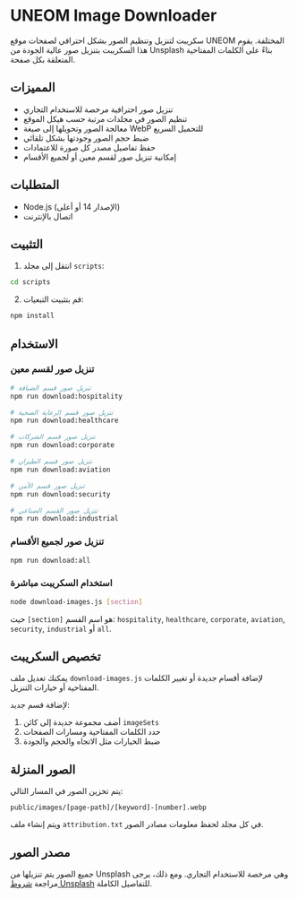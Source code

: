 # UNEOM Image Downloader

سكريبت لتنزيل وتنظيم الصور بشكل احترافي لصفحات موقع UNEOM المختلفة. يقوم هذا السكريبت بتنزيل صور عالية الجودة من Unsplash بناءً على الكلمات المفتاحية المتعلقة بكل صفحة.

## المميزات

- تنزيل صور احترافية مرخصة للاستخدام التجاري
- تنظيم الصور في مجلدات مرتبة حسب هيكل الموقع
- معالجة الصور وتحويلها إلى صيغة WebP للتحميل السريع
- ضبط حجم الصور وجودتها بشكل تلقائي
- حفظ تفاصيل مصدر كل صورة للاعتمادات
- إمكانية تنزيل صور لقسم معين أو لجميع الأقسام

## المتطلبات

- Node.js (الإصدار 14 أو أعلى)
- اتصال بالإنترنت

## التثبيت

1. انتقل إلى مجلد `scripts`:

```bash
cd scripts
```

2. قم بتثبيت التبعيات:

```bash
npm install
```

## الاستخدام

### تنزيل صور لقسم معين

```bash
# تنزيل صور قسم الضيافة
npm run download:hospitality

# تنزيل صور قسم الرعاية الصحية
npm run download:healthcare

# تنزيل صور قسم الشركات
npm run download:corporate

# تنزيل صور قسم الطيران
npm run download:aviation

# تنزيل صور قسم الأمن
npm run download:security

# تنزيل صور القسم الصناعي
npm run download:industrial
```

### تنزيل صور لجميع الأقسام

```bash
npm run download:all
```

### استخدام السكريبت مباشرة

```bash
node download-images.js [section]
```

حيث `[section]` هو اسم القسم: `hospitality`, `healthcare`, `corporate`, `aviation`, `security`, `industrial` أو `all`.

## تخصيص السكريبت

يمكنك تعديل ملف `download-images.js` لإضافة أقسام جديدة أو تغيير الكلمات المفتاحية أو خيارات التنزيل.

لإضافة قسم جديد:

1. أضف مجموعة جديدة إلى كائن `imageSets`
2. حدد الكلمات المفتاحية ومسارات الصفحات
3. ضبط الخيارات مثل الاتجاه والحجم والجودة

## الصور المنزلة

يتم تخزين الصور في المسار التالي:

```
public/images/[page-path]/[keyword]-[number].webp
```

ويتم إنشاء ملف `attribution.txt` في كل مجلد لحفظ معلومات مصادر الصور.

## مصدر الصور

جميع الصور يتم تنزيلها من Unsplash وهي مرخصة للاستخدام التجاري. ومع ذلك، يرجى مراجعة [شروط Unsplash](https://unsplash.com/license) للتفاصيل الكاملة. 